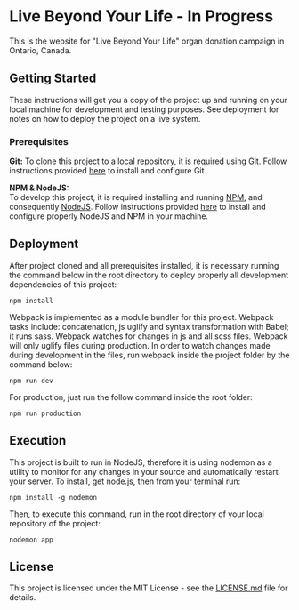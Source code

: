 # Live Beyond Your Life - In Progress

This is the website for "Live Beyond Your Life" organ donation campaign in Ontario, Canada.

## Getting Started

These instructions will get you a copy of the project up and running on your local machine for development and testing purposes. See deployment for notes on how to deploy the project on a live system.

### Prerequisites

**Git:**
To clone this project to a local repository, it is required using [Git](https://git-scm.com/). Follow instructions provided [here](https://git-scm.com/downloads) to install and configure Git.

**NPM & NodeJS:**    
To develop this project, it is required installing and running [NPM](https://www.npmjs.com/), and consequently [NodeJS](https://nodejs.org/en/). Follow instructions provided [here](https://nodejs.org/en/download/) to install and configure properly NodeJS and NPM in your machine.

## Deployment

After project cloned and all prerequisites installed, it is necessary running the command below in the root directory to deploy properly all development dependencies of this project:

```
npm install
```

Webpack is implemented as a module bundler for this project. Webpack tasks include: concatenation, js uglify and syntax transformation with Babel; it runs sass. Webpack watches for changes in js and all scss files. Webpack will only uglify files during production. In order to watch changes made during development in the files, run webpack inside the project folder by the command below:

```npm run dev```

For production, just run the follow command inside the root folder:

```npm run production```

## Execution

This project is built to run in NodeJS, therefore it is using nodemon as a utility to monitor for any changes in your source and automatically restart your server. To install, get node.js, then from your terminal run:

```npm install -g nodemon```

Then, to execute this command, run in the root directory of your local repository of the project:

```
nodemon app
```

## License

This project is licensed under the MIT License - see the [LICENSE.md](LICENSE.md) file for details.
